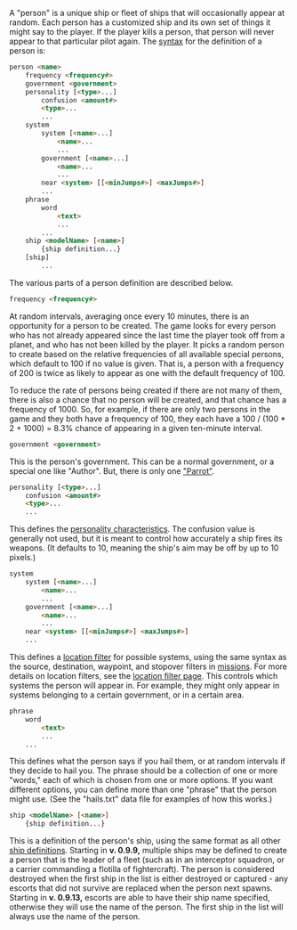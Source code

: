 A "person" is a unique ship or fleet of ships that will occasionally appear at random. Each person has a customized ship and its own set of things it might say to the player. If the player kills a person, that person will never appear to that particular pilot again. The [syntax](https://github.com/endless-sky/endless-sky/wiki/DataFormat#grammar-specifications) for the definition of a person is:

```html
person <name>
	frequency <frequency#>
	government <government>
	personality [<type>...]
		confusion <amount#>
		<type>...
		...
	system
		system [<name>...]
			<name>...
			...
		government [<name>...]
			<name>...
			...
		near <system> [[<minJumps#>] <maxJumps#>]
		...
	phrase
		word
			<text>
			...
		...
	ship <modelName> [<name>]
		{ship definition...}
	[ship]
		...
```

The various parts of a person definition are described below.

```html
frequency <frequency#>
```

At random intervals, averaging once every 10 minutes, there is an opportunity for a person to be created. The game looks for every person who has not already appeared since the last time the player took off from a planet, and who has not been killed by the player. It picks a random person to create based on the relative frequencies of all available special persons, which default to 100 if no value is given. That is, a person with a frequency of 200 is twice as likely to appear as one with the default frequency of 100.

To reduce the rate of persons being created if there are not many of them, there is also a chance that no person will be created, and that chance has a frequency of 1000. So, for example, if there are only two persons in the game and they both have a frequency of 100, they each have a 100 / (100 * 2 + 1000) = 8.3% chance of appearing in a given ten-minute interval.

```html
government <government>
```

This is the person's government. This can be a normal government, or a special one like "Author". But, there is only one ["Parrot"](https://evn.wikia.com/wiki/Hector).

```html
personality [<type>...]
	confusion <amount#>
	<type>...
	...
```

This defines the [personality characteristics](ShipPersonalities). The confusion value is generally not used, but it is meant to control how accurately a ship fires its weapons. (It defaults to 10, meaning the ship's aim may be off by up to 10 pixels.)

```html
system
	system [<name>...]
		<name>...
		...
	government [<name>...]
		<name>...
		...
	near <system> [[<minJumps#>] <maxJumps#>]
	...
```

This defines a [location filter](LocationFilters) for possible systems, using the same syntax as the source, destination, waypoint, and stopover filters in [missions](CreatingMissions#mission-location-filters). For more details on location filters, see the [location filter page](LocationFilters). This controls which systems the person will appear in. For example, they might only appear in systems belonging to a certain government, or in a certain area.

```html
phrase
	word
		<text>
		...
	...
```

This defines what the person says if you hail them, or at random intervals if they decide to hail you. The phrase should be a collection of one or more "words," each of which is chosen from one or more options. If you want different options, you can define more than one "phrase" that the person might use. (See the "hails.txt" data file for examples of how this works.)

```html
ship <modelName> [<name>]
	{ship definition...}
```

This is a definition of the person's ship, using the same format as all other [ship definitions](CreatingShips). Starting in **v. 0.9.9,** multiple ships may be defined to create a person that is the leader of a fleet (such as in an interceptor squadron, or a carrier commanding a flotilla of fightercraft). The person is considered destroyed when the first ship in the list is either destroyed or captured - any escorts that did not survive are replaced when the person next spawns. Starting in **v. 0.9.13,** escorts are able to have their ship name specified, otherwise they will use the name of the person. The first ship in the list will always use the name of the person.